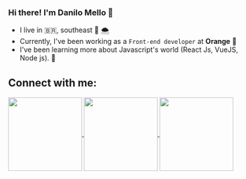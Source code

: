 ### Hi there! I'm Danilo Mello  👋

- I live in 🇧🇷, southeast :cold_face: 🌨️
- Currently, I've been working as a `Front-end developer` at __Orange__ 🍊
- I've been learning more about Javascript's world (React Js, VueJS, Node js). 🌱

## Connect with me:
<a href="https://www.linkedin.com/in/danilo-mello-257a15145/" target="_blank">
  <img align="center" heigh="30" width="150" src="https://user-images.githubusercontent.com/55250414/149700050-335f06b5-6f1b-42b0-88a7-eea800415b8a.png">
</a>
<a href="mailto:daniloomelloo@gmail.com" target="_blank">
  <img align="center" heigh="30" width="150" src="https://user-images.githubusercontent.com/55250414/149700197-f9d6edf3-e01c-4817-b6a8-9b77a0f90e45.png">
</a>
<a href="https://codepen.io/daniluus" target="_blank">
  <img align="center" heigh="30" width="150" src="https://user-images.githubusercontent.com/55250414/149700235-a41cbbf1-5801-4b9f-8e25-d08f594047c6.png">
</a>

<!---
daniluus/daniluus is a ✨ special ✨ repository because its `README.md` (this file) appears on your GitHub profile.
You can click the Preview link to take a look at your changes.
--->
